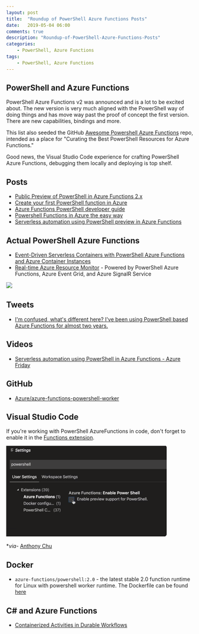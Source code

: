 ```yaml
---
layout: post
title:  "Roundup of PowerShell Azure Functions Posts"
date:   2019-05-04 06:00
comments: true
description: "Roundup-of-PowerShell-Azure-Functions-Posts"
categories:
    - PowerShell, Azure Functions
tags:
    - PowerShell, Azure Functions
---
```


## PowerShell and Azure Functions

PowerShell Azure Functions v2 was announced and is a lot to be excited about. The new version is very much aligned with the PowerShell way of doing things and has move way past the proof of concept the first version. There are new capabilities, bindings and more.

This list also seeded the GitHub [Awesome Powershell Azure Functions](http://bit.ly/2VcTGuE) repo, intended as a place for "Curating the Best PowerShell Resources for Azure Functions."

Good news, the Visual Studio Code experience for crafting PowerShell Azure Functions, debugging them locally and deploying is top shelf.

##  Posts

- [Public Preview of PowerShell in Azure Functions 2.x](https://devblogs.microsoft.com/powershell/public-preview-of-powershell-in-azure-functions-2-x/)
- [Create your first PowerShell function in Azure](https://docs.microsoft.com/en-us/azure/azure-functions/functions-create-first-function-powershell?ocid=AID754288&wt.mc_id=CFID0454)
- [Azure Functions PowerShell developer guide](https://docs.microsoft.com/en-us/azure/azure-functions/functions-reference-powershell)
- [Powershell Functions in Azure the easy way](https://agazoth.github.io/blogpost/2019/04/29/Powershell-Functions-In-Azure-The-Easy-Way.html)
- [Serverless automation using PowerShell preview in Azure Functions](https://azure.microsoft.com/en-us/blog/serverless-automation-using-powershell-preview-in-azure-functions/)

## Actual PowerShell Azure Functions

- [Event-Driven Serverless Containers with PowerShell Azure Functions and Azure Container Instances](https://dev.to/azure/event-driven-serverless-containers-with-powershell-azure-functions-and-azure-container-instances-e9b
)
- [Real-time Azure Resource Monitor](https://github.com/anthonychu/functions-resource-monitor) - Powered by PowerShell Azure Functions, Azure Event Grid, and Azure SignalR Service

![](https://raw.githubusercontent.com/anthonychu/functions-resource-monitor/master/powershell-func-resource-monitor.gif)

## Tweets

- [I'm confused, what's different here? I've been using PowerShell based Azure Functions for almost two years.](https://twitter.com/nthonyChu/status/1122543092534349824?ref_src=twsrc%5Etfw%7Ctwcamp%5Etweetembed%7Ctwterm%5E1122543092534349824&ref_url=https%3A%2F%2Fdevclass.com%2F2019%2F04%2F29%2Fpowershell-fans-swoon-as-microsoft-previews-azure-functions-support%2F)

## Videos

- [Serverless automation using PowerShell in Azure Functions - Azure Friday](https://www.youtube.com/watch?v=biTE9PgdOAs&feature=youtu.be&fbclid=IwAR0ES1S8vI8G5alUdjlGQDoR8BYz1G1uQeSaTGrb4dLzJPpPbWerZDcLafM)

## GitHub

- [Azure/azure-functions-powershell-worker](https://github.com/Azure/azure-functions-powershell-worker)

## Visual Studio Code

If you're working with PowerShell AzureFunctions in code, don't forget to enable it in the [Functions extension](https://docs.microsoft.com/en-us/azure/azure-functions/functions-create-first-function-powershell).

![](/images/posts/PowerShellAzureFunctionsVSC.png)

**via*- [Anthony Chu](https://twitter.com/nthonyChu/status/1123701007400296448)



## Docker

- `azure-functions/powershell:2.0` - the latest stable 2.0 function runtime for Linux with powershell worker runtime. The Dockerfile can be found [here](https://github.com/Azure/azure-functions-docker/blob/master/host/2.0/stretch/amd64/powershell.Dockerfile)

## C# and Azure Functions

- [Containerized Activities in Durable Workflows](https://markheath.net/post/serverless-containers-durable-workflows-4)